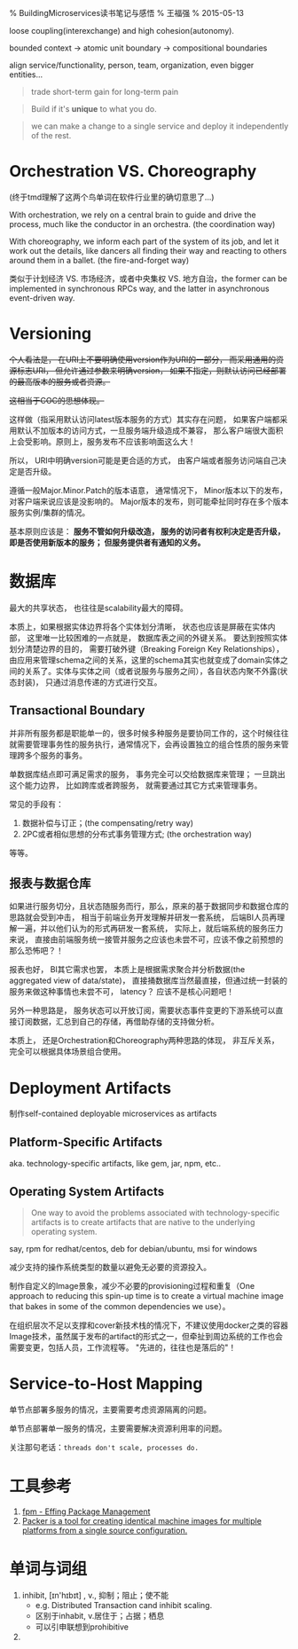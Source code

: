 % BuildingMicroservices读书笔记与感悟
% 王福强
% 2015-05-13

loose coupling(interexchange) and high cohesion(autonomy).

bounded context  -> atomic unit boundary -> compositional boundaries

align service/functionality, person, team, organization, even bigger entities...

> trade short-term gain for long-term pain

> Build if it's **unique** to what you do.

> we can make a change to a single service and deploy it independently of the rest.




# Orchestration VS. Choreography

(终于tmd理解了这两个鸟单词在软件行业里的确切意思了...)

With orchestration, we rely on a central brain to guide and drive the process, much like the conductor in an orchestra. (the coordination way)

With choreography, we inform each part of the system of its job, and let it work out the details, like dancers all finding their way and reacting to others around them in a ballet. (the fire-and-forget way)

类似于计划经济 VS. 市场经济，或者中央集权 VS. 地方自治，the former can be implemented in synchronous RPCs way, and the latter in asynchronous event-driven way.

# Versioning

~~个人看法是， 在URI上不要明确使用version作为URI的一部分， 而采用通用的资源标志URI， 但允许通过参数来明确version， 如果不指定，则默认访问已经部署的最高版本的服务或者资源。~~

~~这相当于COC的思想体现。~~

这样做（指采用默认访问latest版本服务的方式）其实存在问题， 如果客户端都采用默认不加版本的访问方式，一旦服务端升级造成不兼容， 那么客户端很大面积上会受影响。原则上，服务发布不应该影响面这么大！

所以， URI中明确version可能是更合适的方式， 由客户端或者服务访问端自己决定是否升级。

遵循一般Major.Minor.Patch的版本语意， 通常情况下， Minor版本以下的发布，对客户端来说应该是没影响的。 Major版本的发布，则可能牵扯同时存在多个版本服务实例/集群的情况。

基本原则应该是： **服务不管如何升级改造， 服务的访问者有权利决定是否升级，即是否使用新版本的服务； 但服务提供者有通知的义务。**


# 数据库

最大的共享状态， 也往往是scalability最大的障碍。 

本质上，如果根据实体边界将各个实体划分清晰， 状态也应该是屏蔽在实体内部， 这里唯一比较困难的一点就是， 数据库表之间的外键关系。 要达到按照实体划分清楚边界的目的， 需要打破外键（Breaking Foreign Key Relationships），由应用来管理schema之间的关系，这里的schema其实也就变成了domain实体之间的关系了。实体与实体之间（或者说服务与服务之间），各自状态内聚不外露(状态封装)， 只通过消息传递的方式进行交互。

## Transactional Boundary

并非所有服务都是职能单一的，很多时候多种服务是要协同工作的，这个时候往往就需要管理事务性的服务执行，通常情况下，会再设置独立的组合性质的服务来管理跨多个服务的事务。

单数据库结点即可满足需求的服务， 事务完全可以交给数据库来管理； 一旦跳出这个能力边界， 比如跨库或者跨服务， 就需要通过其它方式来管理事务。 

常见的手段有：

1. 数据补偿与订正；(the compensating/retry way)
2. 2PC或者相似思想的分布式事务管理方式; (the orchestration way)

等等。

## 报表与数据仓库

如果进行服务切分，且状态随服务而行，那么，原来的基于数据同步和数据仓库的思路就会受到冲击， 相当于前端业务开发理解并研发一套系统， 后端BI人员再理解一遍，并以他们认为的形式再研发一套系统， 实际上，就后端系统的服务压力来说， 直接由前端服务统一接管并服务之应该也未尝不可，应该不像之前预想的那么恐怖吧？！

报表也好， BI其它需求也罢， 本质上是根据需求聚合并分析数据(the aggregated view of data/state)， 直接捅数据库当然最直接，但通过统一封装的服务来做这种事情也未尝不可， latency？ 应该不是核心问题吧！

另外一种思路是， 服务状态可以开放订阅，需要状态事件变更的下游系统可以直接订阅数据，汇总到自己的存储，再借助存储的支持做分析。

本质上， 还是Orchestration和Choreography两种思路的体现， 非互斥关系， 完全可以根据具体场景组合使用。


# Deployment Artifacts

制作self-contained deployable microservices as artifacts

## Platform-Specific Artifacts
aka. technology-specific artifacts, like gem, jar, npm, etc..

## Operating System Artifacts

> One way to avoid the problems associated with technology-specific artifacts is to create artifacts that are native to the underlying operating system.

say, rpm for redhat/centos, deb for debian/ubuntu, msi for windows

减少支持的操作系统类型的数量以避免无必要的资源投入。

制作自定义的Image景象，减少不必要的provisioning过程和重复（One approach to reducing this spin-up time is to create a virtual machine image that bakes in some of the common dependencies we use）。

在组织层次不足以支撑和cover新技术栈的情况下，不建议使用docker之类的容器Image技术，虽然属于发布的artifact的形式之一，但牵扯到周边系统的工作也会需要变更，包括人员，工作流程等。 "先进的，往往也是落后的"！

# Service-to-Host Mapping

单节点部署多服务的情况，主要需要考虑资源隔离的问题。

单节点部署单一服务的情况，主要需要解决资源利用率的问题。

关注那句老话：`threads don't scale, processes do.`












# 工具参考
1. [fpm - Effing Package Management](https://github.com/jordansissel/fpm/wiki)
2. [Packer is a tool for creating identical machine images for multiple platforms from a single source configuration.](https://www.packer.io/)




# 单词与词组

1. inhibit,  [ɪn'hɪbɪt] , v., 抑制；阻止；使不能
    - e.g. Distributed Transaction cand inhibit scaling.
    - 区别于inhabit, v.居住于；占据；栖息
    - 可以引申联想到prohibitive
2. 









